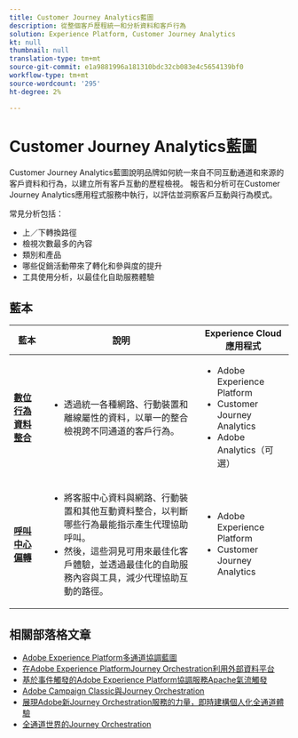 ```yaml
---
title: Customer Journey Analytics藍圖
description: 從整個客戶歷程統一和分析資料和客戶行為
solution: Experience Platform, Customer Journey Analytics
kt: null
thumbnail: null
translation-type: tm+mt
source-git-commit: e1a9881996a181310bdc32cb083e4c5654139bf0
workflow-type: tm+mt
source-wordcount: '295'
ht-degree: 2%

---
```



# Customer Journey Analytics藍圖

Customer Journey Analytics藍圖說明品牌如何統一來自不同互動通道和來源的客戶資料和行為，以建立所有客戶互動的歷程檢視。 報告和分析可在Customer Journey Analytics應用程式服務中執行，以評估並洞察客戶互動與行為模式。

常見分析包括：

* 上／下轉換路徑
* 檢視次數最多的內容
* 類別和產品
* 哪些促銷活動帶來了轉化和參與度的提升
* 工具使用分析，以最佳化自助服務體驗

## 藍本

| 藍本 | 說明 | Experience Cloud應用程式 |
|---|---|---|
| **[數位行為資料整合](digital-behavioral-data-consolidation.md)** | <ul><li>透過統一各種網路、行動裝置和離線屬性的資料，以單一的整合檢視跨不同通道的客戶行為。</li></ul> | <ul><li>Adobe Experience Platform</li><li>Customer Journey Analytics</li><li>Adobe Analytics（可選）</li></ul> |
| **[呼叫中心偏轉](call-deflect.md)** | <ul><li>將客服中心資料與網路、行動裝置和其他互動資料整合，以判斷哪些行為最能指示產生代理協助呼叫。</li><li>然後，這些洞見可用來最佳化客戶體驗，並透過最佳化的自助服務內容與工具，減少代理協助互動的路徑。  </li></ul> | <ul><li>Adobe Experience Platform</li><li>Customer Journey Analytics</li> |

## 相關部落格文章

* [Adobe Experience Platform多通道協調藍圖](https://medium.com/adobetech/blueprint-for-multi-channel-orchestration-in-adobe-experience-platform-c68317e94184)
* [在Adobe Experience PlatformJourney Orchestration利用外部資料平台](https://medium.com/adobetech/leveraging-external-data-platforms-in-adobe-experience-platform-journey-orchestration-54fc6134fe17)
* [基於事件觸發的Adobe Experience Platform協調服務Apache氣流觸發](https://medium.com/adobetech/event-based-triggering-on-adobe-experience-platform-orchestration-service-using-apache-airflow-8607b28251f1)
* [Adobe Campaign Classic與Journey Orchestration](https://medium.com/adobetech/adobe-campaign-classic-integration-with-journey-orchestration-ae577653281)
* [展現Adobe新Journey Orchestration服務的力量，即時建構個人化全通道體驗](https://medium.com/adobetech/demonstrating-the-power-of-adobes-new-journey-orchestration-service-to-build-personalized-aa60d88cd34)
* [全通道世界的Journey Orchestration](https://medium.com/adobetech/journey-orchestration-in-an-omnichannel-world-3a2d32d556d9)
